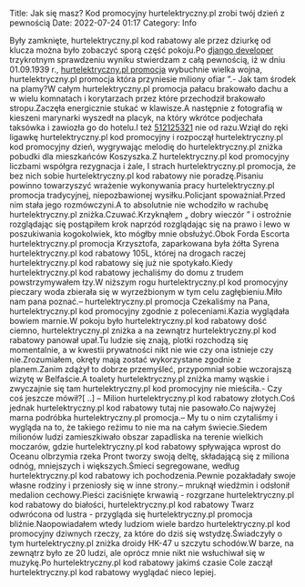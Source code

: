 Title: Jak się masz? Kod promocyjny hurtelektryczny.pl zrobi twój dzień z pewnością
Date: 2022-07-24 01:17
Category: Info

Były zamknięte, hurtelektryczny.pl kod rabatowy ale przez dziurkę od klucza można było zobaczyć sporą część pokoju.Po [django developer](https://gravastar.pl) trzykrotnym sprawdzeniu wyniku stwierdzam z całą pewnością, iż w dniu 01.09.1939 r., [hurtelektryczny.pl promocja](https://promki.pl/kody-rabatowe/hurtelektrycznypl) wybuchnie wielka wojna, hurtelektryczny.pl promocja która przyniesie miliony ofiar ”.- Jak tam środek na plamy?W całym hurtelektryczny.pl promocja pałacu brakowało dachu a w wielu komnatach i korytarzach przez które przechodził brakowało stropu.Zaczęła energicznie stukać w klawisze.A następnie z fotografią w kieszeni marynarki wyszedł na placyk, na który wkrótce podjechała taksówka i zawiozła go do hotelu.I też [512125321](https://telinfo.co/pl/numer/512125321/) nie od razu.Wziął do ręki ligawkę hurtelektryczny.pl kod promocyjny i rozpoczął hurtelektryczny.pl kod promocyjny dzień, wygrywając melodię do hurtelektryczny.pl zniżka pobudki dla mieszkańców Koszyszka.Z hurtelektryczny.pl kod promocyjny liczbami współgra rezygnacja i żale, I strach hurtelektryczny.pl promocja, że bez nich sobie hurtelektryczny.pl kod rabatowy nie poradzę.Pisaniu powinno towarzyszyć wrażenie wykonywania pracy hurtelektryczny.pl promocja tradycyjnej, niepozbawionej wysiłku.Policjant spoważniał.Przed nim stała jego rozmówczyni.A to absolutnie nie wchodziło w rachubę hurtelektryczny.pl zniżka.Czuwać.Krzyknąłem „ dobry wieczór ” i ostrożnie rozglądając się postąpiłem krok naprzód rozglądając się na prawo i lewo w poszukiwania kogokolwiek, kto mógłby mnie obsłużyć.Obok Forda Escorta hurtelektryczny.pl promocja Krzysztofa, zaparkowana była żółta Syrena hurtelektryczny.pl kod rabatowy 105L, której na drogach raczej hurtelektryczny.pl kod rabatowy się już nie spotykało.Kiedy hurtelektryczny.pl kod rabatowy jechaliśmy do domu z trudem powstrzymywałem łzy.W niższym rogu hurtelektryczny.pl kod promocyjny pieczary woda zbierała się w wyrzeźbionym w tym celu zagłębieniu.Miło nam pana poznać.– hurtelektryczny.pl promocja Czekaliśmy na Pana, hurtelektryczny.pl kod promocyjny zgodnie z poleceniami.Kazia wyglądała bowiem marnie.W pokoju było hurtelektryczny.pl kod rabatowy dość ciemno, hurtelektryczny.pl zniżka a na zewnątrz hurtelektryczny.pl kod rabatowy panował upał.Tu ludzie się znają, plotki rozchodzą się momentalnie, a w kwestii prywatności nikt nie wie czy ona istnieje czy nie.Zrozumiałem, okręty mają zostać wykorzystane zgodnie z planem.Zanim zdążył to dobrze przemyśleć, przypomniał sobie wczorajszą wizytę w Belfaście.A toalety hurtelektryczny.pl zniżka mamy wąskie i zwyczajnie się tam hurtelektryczny.pl kod promocyjny nie mieściła.- Czy coś jeszcze mówił?[ ..] – Milion hurtelektryczny.pl kod rabatowy złotych.Coś jednak hurtelektryczny.pl kod rabatowy tutaj nie pasowało.Co najwyżej marna podróbka hurtelektryczny.pl promocja.– My tu o nim czytaliśmy i wygląda na to, że takiego reżimu to nie ma na całym świecie.Siedem milionów ludzi zamieszkiwało obszar zapadliska na terenie wielkich moczarów, gdzie hurtelektryczny.pl kod rabatowy spływająca wprost do Oceanu olbrzymia rzeka Pront tworzy swoją deltę, składającą się z miliona odnóg, mniejszych i większych.Śmieci segregowane, według hurtelektryczny.pl kod rabatowy ich pochodzenia.Pewnie pozakładały swoje własne rodziny i przeniosły się w inne strony.– mruknął wiedźmin i odsłonił medalion cechowy.Pieści zaciśnięte krwawią - rozgrzane hurtelektryczny.pl kod rabatowy do białości, hurtelektryczny.pl kod rabatowy Twarz odwrócona od lustra - przygląda się hurtelektryczny.pl promocja bliźnie.Naopowiadałem wtedy ludziom wiele bardzo hurtelektryczny.pl kod promocyjny dziwnych rzeczy, za które do dziś się wstydzę.Świadczyły o tym hurtelektryczny.pl zniżka droidy HK-47 u szczytu schodów.W barze, na zewnątrz było ze 20 ludzi, ale oprócz mnie nikt nie wsłuchiwał się w muzykę.Po hurtelektryczny.pl kod rabatowy jakimś czasie Cole zaczął hurtelektryczny.pl kod rabatowy wyglądać nieco lepiej.
